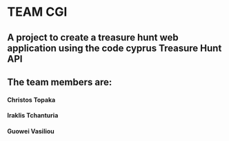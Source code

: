 # TEAM CGI<br>
## A project to create a treasure hunt web application using the code cyprus Treasure Hunt API

## The team members are:<br>
#### Christos Topaka<br>
#### Iraklis Tchanturia<br>
#### Guowei Vasiliou<br>
